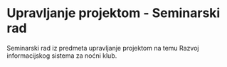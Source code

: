 # Upravljanje projektom - Seminarski rad
Seminarski rad iz predmeta upravljanje projektom na temu Razvoj informacijskog sistema za noćni klub.
